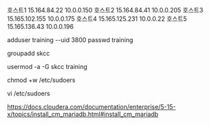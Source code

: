 호스트1
15.164.84.22
10.0.0.150
호스트2
15.164.84.41
10.0.0.205
호스트3
15.165.102.155
10.0.0.175
호스트4
15.165.125.231
10.0.0.22
호스트5
15.165.136.43
10.0.0.196

adduser training --uid 3800
passwd training

groupadd skcc


usermod -a -G skcc training

chmod +w /etc/sudoers

vi /etc/sudoers

https://docs.cloudera.com/documentation/enterprise/5-15-x/topics/install_cm_mariadb.html#install_cm_mariadb
